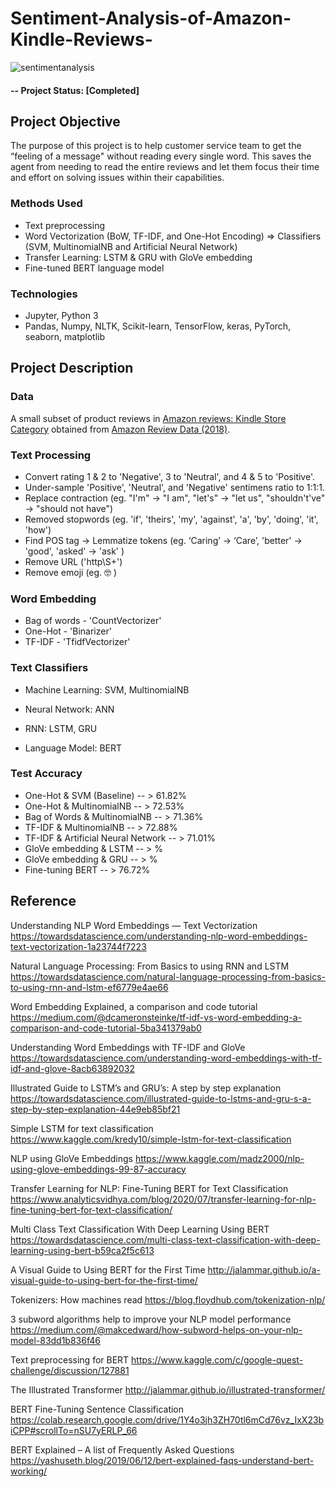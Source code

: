 # Sentiment-Analysis-of-Amazon-Kindle-Reviews-

![sentimentanalysis](https://user-images.githubusercontent.com/49653689/94883213-10b66280-0438-11eb-9eda-f0288f6f91ed.png)

#### -- Project Status: [Completed]

## Project Objective
The purpose of this project is to help customer service team to get the “feeling of a message" without reading every single word. This saves the agent from needing to read the entire reviews and let them focus their time and effort on solving issues within their capabilities. 

### Methods Used
* Text preprocessing 
* Word Vectorization (BoW, TF-IDF, and One-Hot Encoding) => Classifiers (SVM, MultinomialNB and Artificial Neural Network)
* Transfer Learning: LSTM & GRU with GloVe embedding
* Fine-tuned BERT language model

### Technologies

* Jupyter, Python 3
* Pandas, Numpy, NLTK, Scikit-learn, TensorFlow, keras, PyTorch, seaborn, matplotlib

## Project Description

### Data 

A small subset of product reviews in [Amazon reviews: Kindle Store Category](https://www.kaggle.com/bharadwaj6/kindle-reviews/notebooks) obtained from [Amazon Review Data (2018)](https://nijianmo.github.io/amazon/index.html).

### Text Processing

* Convert rating 1 & 2 to 'Negative', 3 to 'Neutral', and 4 & 5 to 'Positive'.
* Under-sample 'Positive', 'Neutral', and 'Negative' sentimens ratio to 1:1:1.
* Replace contraction (eg. "I'm" -> "I am", "let's" -> "let us", "shouldn't've" -> "should not have")
* Removed stopwords (eg. 'if', 'theirs', 'my', 'against', 'a', 'by', 'doing', 'it', 'how')
* Find POS tag -> Lemmatize tokens (eg. ‘Caring’ -> ‘Care’, 'better' -> 'good',  'asked' -> 'ask' )
* Remove URL ('http\S+')
* Remove emoji (eg. :nerd_face: )

### Word Embedding

* Bag of words - 'CountVectorizer'
* One-Hot - 'Binarizer'
* TF-IDF - 'TfidfVectorizer'

### Text Classifiers

* Machine Learning: SVM, MultinomialNB

* Neural Network: ANN

* RNN: LSTM, GRU

* Language Model: BERT

### Test Accuracy

* One-Hot & SVM (Baseline) -- > 61.82%
* One-Hot & MultinomialNB -- > 72.53%
* Bag of Words & MultinomialNB -- > 71.36%
* TF-IDF & MultinomialNB -- > 72.88%
* TF-IDF & Artificial Neural Network -- > 71.01%
* GloVe embedding & LSTM -- > %
* GloVe embedding & GRU -- > %
* Fine-tuning BERT -- > 76.72%

## Reference

Understanding NLP Word Embeddings — Text Vectorization 
https://towardsdatascience.com/understanding-nlp-word-embeddings-text-vectorization-1a23744f7223

Natural Language Processing: From Basics to using RNN and LSTM 
https://towardsdatascience.com/natural-language-processing-from-basics-to-using-rnn-and-lstm-ef6779e4ae66

Word Embedding Explained, a comparison and code tutorial 
https://medium.com/@dcameronsteinke/tf-idf-vs-word-embedding-a-comparison-and-code-tutorial-5ba341379ab0

Understanding Word Embeddings with TF-IDF and GloVe 
https://towardsdatascience.com/understanding-word-embeddings-with-tf-idf-and-glove-8acb63892032

Illustrated Guide to LSTM’s and GRU’s: A step by step explanation 
https://towardsdatascience.com/illustrated-guide-to-lstms-and-gru-s-a-step-by-step-explanation-44e9eb85bf21

Simple LSTM for text classification 
https://www.kaggle.com/kredy10/simple-lstm-for-text-classification

NLP using GloVe Embeddings 
https://www.kaggle.com/madz2000/nlp-using-glove-embeddings-99-87-accuracy

Transfer Learning for NLP: Fine-Tuning BERT for Text Classification
https://www.analyticsvidhya.com/blog/2020/07/transfer-learning-for-nlp-fine-tuning-bert-for-text-classification/

Multi Class Text Classification With Deep Learning Using BERT
https://towardsdatascience.com/multi-class-text-classification-with-deep-learning-using-bert-b59ca2f5c613

A Visual Guide to Using BERT for the First Time
http://jalammar.github.io/a-visual-guide-to-using-bert-for-the-first-time/

Tokenizers: How machines read 
https://blog.floydhub.com/tokenization-nlp/

3 subword algorithms help to improve your NLP model performance
https://medium.com/@makcedward/how-subword-helps-on-your-nlp-model-83dd1b836f46

Text preprocessing for BERT
https://www.kaggle.com/c/google-quest-challenge/discussion/127881

The Illustrated Transformer
http://jalammar.github.io/illustrated-transformer/

BERT Fine-Tuning Sentence Classification
https://colab.research.google.com/drive/1Y4o3jh3ZH70tl6mCd76vz_IxX23biCPP#scrollTo=nSU7yERLP_66

BERT Explained – A list of Frequently Asked Questions
https://yashuseth.blog/2019/06/12/bert-explained-faqs-understand-bert-working/

 
